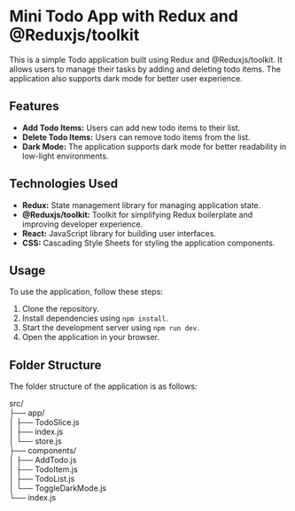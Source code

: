 # Mini Todo App with Redux and @Reduxjs/toolkit

This is a simple Todo application built using Redux and @Reduxjs/toolkit. It allows users to manage their tasks by adding and deleting todo items. The application also supports dark mode for better user experience.

## Features

- **Add Todo Items:** Users can add new todo items to their list.
- **Delete Todo Items:** Users can remove todo items from the list.
- **Dark Mode:** The application supports dark mode for better readability in low-light environments.

## Technologies Used

- **Redux:** State management library for managing application state.
- **@Reduxjs/toolkit:** Toolkit for simplifying Redux boilerplate and improving developer experience.
- **React:** JavaScript library for building user interfaces.
- **CSS:** Cascading Style Sheets for styling the application components.

## Usage

To use the application, follow these steps:

1. Clone the repository.
2. Install dependencies using `npm install`.
3. Start the development server using `npm run dev`.
4. Open the application in your browser.

## Folder Structure

The folder structure of the application is as follows:

src/ <br>
├── app/<br>
│ ├── TodoSlice.js<br>
│ ├── index.js<br>
│ └── store.js<br>
├── components/<br>
│ ├── AddTodo.js<br>
│ ├── TodoItem.js<br>
│ ├── TodoList.js<br>
│ └── ToggleDarkMode.js<br>
└── index.js<br>
